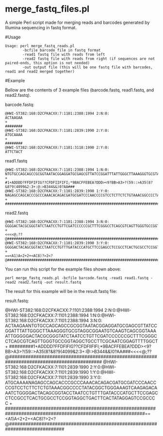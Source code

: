 merge_fastq_files.pl
====================

A simple Perl script made for merging reads and barcodes generated by Illumina sequencing in fastq format.

#Usage

    Usage: perl merge_fastq_reads.pl 
            -bcfile barcode file in fastq format
            -read1 fastq file with reads from left
            -read2 fastq file with reads from right (if sequences are not paired-ends, this option is not needed)
            -out output file (this will be one fastq file with barcodes, read1 and read2 merged together)


#Example

Bellow are the contents of 3 example files (barcode.fastq, read1.fastq, and read2.fastq).

barcode.fastq:

	@HWI-ST382:168:D2CFKACXX:7:1101:2388:1994 2:N:0:
	ACTAAGAA
	+
	########
	@HWI-ST382:168:D2CFKACXX:7:1101:2839:1990 2:Y:0:
	ATGCAAAA
	+
	########
	@HWI-ST382:168:D2CFKACXX:7:1101:3118:1990 2:Y:0:
	ATTCTACT

read1.fastq

	@HWI-ST382:168:D2CFKACXX:7:1101:2388:1994 1:N:0:
	NTGTGCCAGCAGCCGCGGTAATACGGAGGATGCGAGCGTTATCCGGATTTATTGGGCTTAAAGGGTGCGTAGGCGGAATGTCAAGTCAGCGGTAAAATTG
	+
	#1+ADDDD?FFDFIFIG??CFDFIIFIFI;*9BACFFEBEA?DDD><9?BB>A3>?(59::>A35(8?&8?9(4099&2:3+:@:>B344&&)0?AA###
	@HWI-ST382:168:D2CFKACXX:7:1101:2839:1990 1:Y:0:
	NAGAGCCAGCACCCGCCCAAACACAGACGATGCGATCCCAACCCCGTCCTCTTCTCTGTAAACGGCCCCTATACGGCTGGGAAAGTCAAGAGACAAATCT
	+
	####################################################################################################

read2.fastq

	@HWI-ST382:168:D2CFKACXX:7:1101:2388:1994 3:N:0:
	GGGGACTACGCGGGTATCTAATCCTGTTCGATCCCCCCGCTTTCGGGCCTCAGCGTCAGTTGGGTGCCGGTAGGCTGCCTTCGCAATCGGAGTTTTGGCT
	+
	<<<<@;??@###########################################################################################
	@HWI-ST382:168:D2CFKACXX:7:1101:2839:1990 3:Y:0:
	GGGGACTACAGCGGTACCTAATCCTGTTTGATACCCATGCTTCCGAGCCTCCGCCTCACTGCGCCTCCGGTAGGCTGACTTCACTATAGGAGTCCGCCCC
	+
	==<A1)A<2+2+<AC8)?>2<?@#############################################################################

You can run this script for the example files shown above:

    perl merge_fastq_reads.pl -bcfile barcode.fastq -read1 read1.fastq -read2 read2.fastq -out result.fastq


The result for this example will be in the result.fastq file:

result.fastq:

@HWI-ST382:168:D2CFKACXX:7:1101:2388:1994 2:N:0:@HWI-ST382:168:D2CFKACXX:7:1101:2388:1994 1:N:0:@HWI-ST382:168:D2CFKACXX:7:1101:2388:1994 3:N:0:
ACTAAGAANTGTGCCAGCAGCCGCGGTAATACGGAGGATGCGAGCGTTATCCGGATTTATTGGGCTTAAAGGGTGCGTAGGCGGAATGTCAAGTCAGCGGTAAAATTGGGGGACTACGCGGGTATCTAATCCTGTTCGATCCCCCCGCTTTCGGGCCTCAGCGTCAGTTGGGTGCCGGTAGGCTGCCTTCGCAATCGGAGTTTTGGCT
+
#########1+ADDDD?FFDFIFIG??CFDFIIFIFI;*9BACFFEBEA?DDD><9?BB>A3>?(59::>A35(8?&8?9(4099&2:3+:@:>B344&&)0?AA###<<<<@;??@###########################################################################################
@HWI-ST382:168:D2CFKACXX:7:1101:2839:1990 2:Y:0:@HWI-ST382:168:D2CFKACXX:7:1101:2839:1990 1:Y:0:@HWI-ST382:168:D2CFKACXX:7:1101:2839:1990 3:Y:0:
ATGCAAAANAGAGCCAGCACCCGCCCAAACACAGACGATGCGATCCCAACCCCGTCCTCTTCTCTGTAAACGGCCCCTATACGGCTGGGAAAGTCAAGAGACAAATCTGGGGACTACAGCGGTACCTAATCCTGTTTGATACCCATGCTTCCGAGCCTCCGCCTCACTGCGCCTCCGGTAGGCTGACTTCACTATAGGAGTCCGCCCC
+
############################################################################################################==<A1)A<2+2+<AC8)?>2<?@#############################################################################
